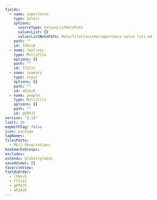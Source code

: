 ```yaml
---
fields:
  - name: importance
    type: Select
    options:
      sourceType: ValuesListNotePath
      valuesList: {}
      valuesListNotePath: Meta/fileClass/me/importance value list.md
    path: ""
    id: lhHvv9
  - name: feelings
    type: MultiFile
    options: {}
    path: ""
    id: ff2t2z
  - name: summary
    type: Input
    options: {}
    path: ""
    id: aR2AsK
  - name: people
    type: MultiFile
    options: {}
    path: ""
    id: gEM4J5
version: "2.14"
limit: 20
mapWithTag: false
icon: package
tagNames: 
filesPaths:
  - ME/👀 Observations
bookmarksGroups: 
excludes: 
extends: global/global
savedViews: []
favoriteView: 
fieldsOrder:
  - lhHvv9
  - ff2t2z
  - gEM4J5
  - aR2AsK
---
```

